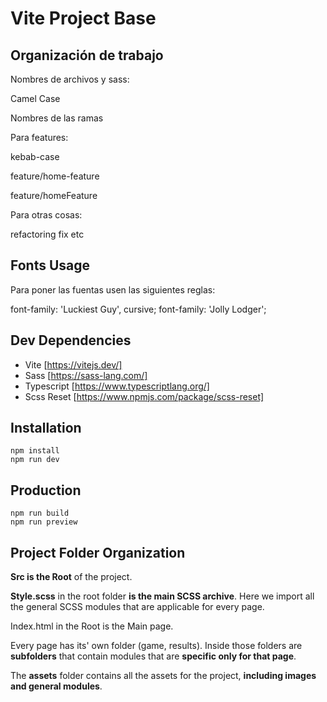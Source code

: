 # Vite Project Base

## Organización de trabajo

Nombres de archivos y sass:

Camel Case

Nombres de las ramas

Para features:

kebab-case

feature/home-feature


feature/homeFeature

Para otras cosas:

refactoring 
fix
etc

## Fonts Usage

Para poner las fuentas usen las siguientes reglas:

font-family: 'Luckiest Guy', cursive;
font-family: 'Jolly Lodger';

## Dev Dependencies
- Vite [https://vitejs.dev/]
- Sass [https://sass-lang.com/]
- Typescript [https://www.typescriptlang.org/]
- Scss Reset [https://www.npmjs.com/package/scss-reset]

## Installation
```
npm install
npm run dev
```

## Production
```
npm run build
npm run preview
```

## Project Folder Organization

<b>Src is the Root</b> of the project.

<b>Style.scss</b> in the root folder <b>is the main SCSS archive</b>. Here we import all the general SCSS modules that are applicable for every page.

Index.html in the Root is the Main page.

Every page has its' own folder (game, results). Inside those folders are <b>subfolders</b> that contain modules that are <b>specific only for that page</b>.

The <b>assets</b> folder contains all the assets for the project, <b>including images and general modules</b>.